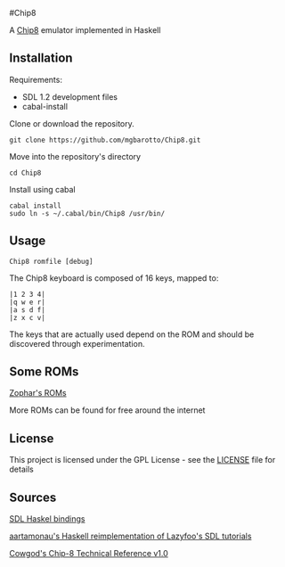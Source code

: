 #Chip8

A [Chip8](https://en.wikipedia.org/wiki/CHIP-8) emulator implemented in Haskell


## Installation

Requirements:
  * SDL 1.2 development files
  * cabal-install

Clone or download the repository.

    git clone https://github.com/mgbarotto/Chip8.git
Move into the repository's directory
   
    cd Chip8
Install using cabal
    
    cabal install 
    sudo ln -s ~/.cabal/bin/Chip8 /usr/bin/
## Usage
    Chip8 romfile [debug]

The Chip8 keyboard is composed of 16 keys, mapped to:

    |1 2 3 4|  
    |q w e r|  
    |a s d f|  
    |z x c v|  

The keys that are actually used depend on the ROM and should be discovered through experimentation.

## Some ROMs
 [Zophar's ROMs](http://www.zophar.net/pdroms/chip8/chip-8-games-pack.html)

 More ROMs can be found for free around the internet


## License

This project is licensed under the GPL License - see the [LICENSE](LICENSE) file for details

## Sources

[SDL Haskel bindings](https://hackage.haskell.org/package/SDL)

[aartamonau's Haskell reimplementation of Lazyfoo's SDL tutorials](https://github.com/aartamonau/lazyfoo)

[Cowgod's Chip-8 Technical Reference v1.0](http://devernay.free.fr/hacks/chip8/C8TECH10.HTM)

